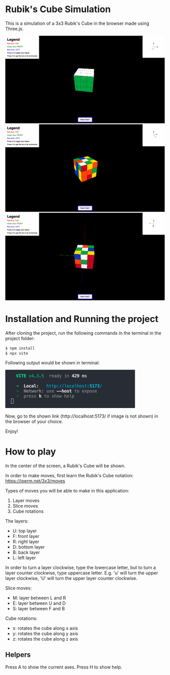 # Rubik's Cube Simulation

This is a simulation of a 3x3 Rubik's Cube in the browser made using Three.js.

![Simulation Image](images/ss-1.png)
![Sim Image with Scrambled Cube](images/ss-2.png)
![Sim Image with Axis Helpers](images/ss-3.png)

# Installation and Running the project

After cloning the project, run the following commands in the terminal in the project folder:

```
$ npm install
$ npx vite
```

Following output would be shown in terminal:

![Vite terminal output](images/vite-command.png)

Now, go to the shown link (http://localhost:5173/ if image is not shown) in the browser of your choice.

Enjoy!

# How to play

In the center of the screen, a Rubik's Cube will be shown.

In order to make moves, first learn the Rubik's Cube notation: https://jperm.net/3x3/moves

Types of moves you will be able to make in this application:
1. Layer moves
2. Slice moves
3. Cube rotations

The layers:
- U: top layer
- F: front layer
- R: right layer
- D: bottom layer
- B: back layer
- L: left layer

In order to turn a layer clockwise, type the lowercase letter, but to turn a layer counter clockwise, type uppercase letter. E.g. 'u' will turn the upper layer clockwise, 'U' will turn the upper layer counter clockwise.

Slice moves:
- M: layer between L and R
- E: layer between U and D
- S: layer between F and B

Cube rotations:
- x: rotates the cube along x axis
- y: rotates the cube along y axis
- z: rotates the cube along z axis

## Helpers

Press A to show the current axes.
Press H to show help.